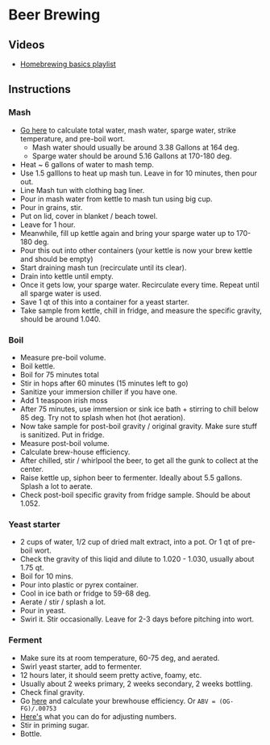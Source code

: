 # Beer Brewing

## Videos

- [Homebrewing basics playlist](https://www.youtube.com/playlist?list=PLJGQZwp3xofuwirWhdD2ks1Zf2cji0-rr&disable_polymer=true)

## Instructions

### Mash

- [Go here](https://www.morebeer.com/content/sparge_water_calculator) to calculate total water, mash water, sparge water, strike temperature, and pre-boil wort.
  - Mash water should usually be around 3.38 Gallons at 164 deg.
  - Sparge water should be around 5.16 Gallons at 170-180 deg.
- Heat ~ 6 gallons of water to mash temp.
- Use 1.5 galllons to heat up mash tun. Leave in for 10 minutes, then pour out.
- Line Mash tun with clothing bag liner.
- Pour in mash water from kettle to mash tun using big cup.
- Pour in grains, stir.
- Put on lid, cover in blanket / beach towel.
- Leave for 1 hour.
- Meanwhile, fill up kettle again and bring your sparge water up to 170-180 deg.
- Pour this out into other containers (your kettle is now your brew kettle and should be empty)
- Start draining mash tun (recirculate until its clear).
- Drain into kettle until empty.
- Once it gets low, your sparge water. Recirculate every time. Repeat until all sparge water is used.
- Save 1 qt of this into a container for a yeast starter.
- Take sample from kettle, chill in fridge, and measure the specific gravity, should be around 1.040.

### Boil

- Measure pre-boil volume.
- Boil kettle. 
- Boil for 75 minutes total
- Stir in hops after 60 minutes (15 minutes left to go)
- Sanitize your immersion chiller if you have one.
- Add 1 teaspoon irish moss
- After 75 minutes, use immersion or sink ice bath + stirring to chill below 85 deg. Try not to splash when hot (hot aeration).
- Now take sample for post-boil gravity / original gravity. Make sure stuff is sanitized. Put in fridge.
- Measure post-boil volume.
- Calculate brew-house efficiency.
- After chilled, stir / whirlpool the beer, to get all the gunk to collect at the center. 
- Raise kettle up, siphon beer to fermenter. Ideally about 5.5 gallons. Splash a lot to aerate.
- Check post-boil specific gravity from fridge sample. Should be about 1.052. 

### Yeast starter

- 2 cups of water, 1/2 cup of dried malt extract, into a pot. Or 1 qt of pre-boil wort. 
- Check the gravity of this liqid and dilute to 1.020 - 1.030, usually about 1.75 qt. 
- Boil for 10 mins. 
- Pour into plastic or pyrex container. 
- Cool in ice bath or fridge to 59-68 deg. 
- Aerate / stir / splash a lot. 
- Pour in yeast. 
- Swirl it. Stir occasionally. Leave for 2-3 days before pitching into wort. 



### Ferment

- Make sure its at room temperature, 60-75 deg, and aerated.
- Swirl yeast starter, add to fermenter.
- 12 hours later, it should seem pretty active, foamy, etc. 
- Usually about 2 weeks primary, 2 weeks secondary, 2 weeks bottling. 
- Check final gravity.
- Go [here](https://www.brewersfriend.com/brewhouse-efficiency/) and calculate your brewhouse efficiency. Or `ABV = (OG-FG)/.00753`
- [Here's](https://www.thekitchn.com/how-to-check-and-control-alcohol-levels-the-kitchns-beer-school-2015-217260) what you can do for adjusting numbers. 
- Stir in priming sugar. 
- Bottle.
